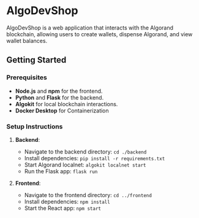 # AlgoDevShop

AlgoDevShop is a web application that interacts with the Algorand blockchain, allowing users to create wallets, dispense Algorand, and view wallet balances. 

## Getting Started

### Prerequisites

- **Node.js** and **npm** for the frontend.
- **Python** and **Flask** for the backend.
- **Algokit** for local blockchain interactions.
- **Docker Desktop** for Containerization

### Setup Instructions

1. **Backend**:
   - Navigate to the backend directory: `cd ./backend`
   - Install dependencies: `pip install -r requirements.txt`
   - Start Algorand localnet: `algokit localnet start`
   - Run the Flask app: `flask run`

2. **Frontend**:
   - Navigate to the frontend directory: `cd ../frontend`
   - Install dependencies: `npm install`
   - Start the React app: `npm start`

